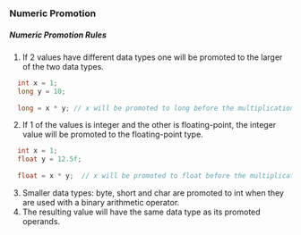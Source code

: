 ### Numeric Promotion

##### Numeric Promotion Rules
1. If 2 values have different data types one will be promoted to the larger of the two data types. 
```java
  int x = 1;
  long y = 10;
  
  long = x * y; // x will be promoted to long before the multiplication
```
2. If 1 of the values is integer and the other is floating-point, the integer value will be promoted to the floating-point type.
```java
  int x = 1;
  float y = 12.5f;
  
  float = x * y;  // x will be promoted to float before the multiplication
```  
3. Smaller data types: byte, short and char are promoted to int when they are used with a binary arithmetic operator.
4. The resulting value will have the same data type as its promoted operands.
